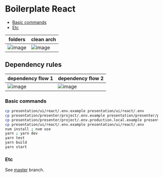 # Boilerplate React

- [Basic commands](#basic-commands)
- [Etc](#etc)

| folders                                                                                                        | clean arch                                                                                                     |
| -------------------------------------------------------------------------------------------------------------- | -------------------------------------------------------------------------------------------------------------- |
| ![image](https://user-images.githubusercontent.com/2935122/126218252-2da8361a-2695-4397-810a-bf1f049db6d7.png) | ![image](https://user-images.githubusercontent.com/2935122/115903958-9896a500-a43a-11eb-8663-50b6798d15cd.png) |

## Dependency rules

| dependency flow 1                                                                                              | dependency flow 2                                                                                              |
| -------------------------------------------------------------------------------------------------------------- | -------------------------------------------------------------------------------------------------------------- |
| ![image](https://user-images.githubusercontent.com/2935122/115903958-9896a500-a43a-11eb-8663-50b6798d15cd.png) | ![image](https://user-images.githubusercontent.com/2935122/115903965-9af8ff00-a43a-11eb-9e68-8b8d31423b71.png) |

### Basic commands

```bash
cp presentation/ui/react/.env.example presentation/ui/react/.env
cp presentation/presenter/project/.env.example presentation/presenter/project/.env
cp presentation/presenter/project/.env.production.local.example presentation/presenter/project/.env.production.local
cp presentation/ui/react/.env.example presentation/ui/react/.env
nvm install ; nvm use
yarn ; yarn dev
yarn test
yarn build
yarn start
```

### Etc

See [master](https://github.com/jefferson-william/boilerplate-react) branch.
